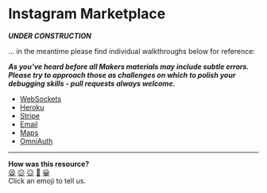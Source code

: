 Instagram Marketplace
=========

***UNDER CONSTRUCTION***

... in the meantime please find individual walkthroughs below for reference:

***As you've heard before all Makers materials may include subtle errors.  Please try to approach those as challenges on which to polish your debugging skills - pull requests always welcome.***

* [WebSockets](https://github.com/makersacademy/course/blob/master/walkthroughs/websockets.md)
* [Heroku](https://github.com/makersacademy/course/blob/master/walkthroughs/heroku.md)
* [Stripe](https://github.com/makersacademy/course/blob/master/walkthroughs/stripe.md)
* [Email](https://github.com/makersacademy/course/blob/master/walkthroughs/email.md)
* [Maps](https://github.com/makersacademy/course/blob/master/walkthroughs/gmaps.md)
* [OmniAuth](https://github.com/makersacademy/course/blob/master/walkthroughs/devise_omniauth.md)

<!-- BEGIN GENERATED SECTION DO NOT EDIT -->

---

**How was this resource?**  
[😫](https://airtable.com/shrUJ3t7KLMqVRFKR?prefill_Repository=course&prefill_File=challenges/instagram-marketplace.md&prefill_Sentiment=😫) [😕](https://airtable.com/shrUJ3t7KLMqVRFKR?prefill_Repository=course&prefill_File=challenges/instagram-marketplace.md&prefill_Sentiment=😕) [😐](https://airtable.com/shrUJ3t7KLMqVRFKR?prefill_Repository=course&prefill_File=challenges/instagram-marketplace.md&prefill_Sentiment=😐) [🙂](https://airtable.com/shrUJ3t7KLMqVRFKR?prefill_Repository=course&prefill_File=challenges/instagram-marketplace.md&prefill_Sentiment=🙂) [😀](https://airtable.com/shrUJ3t7KLMqVRFKR?prefill_Repository=course&prefill_File=challenges/instagram-marketplace.md&prefill_Sentiment=😀)  
Click an emoji to tell us.

<!-- END GENERATED SECTION DO NOT EDIT -->
